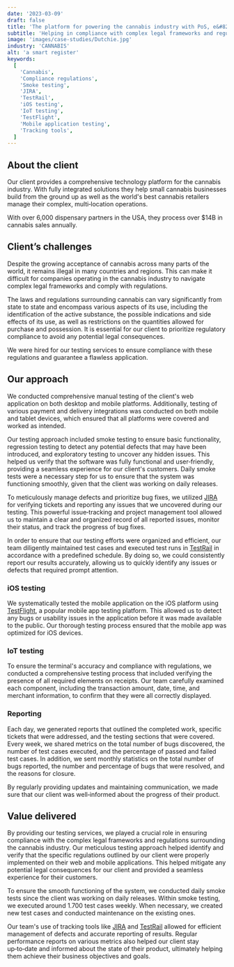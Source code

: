 ```yaml
---
date: '2023-03-09'
draft: false
title: 'The platform for powering the cannabis industry with PoS, e&#8209;commerce, and payments'
subtitle: 'Helping in compliance with complex legal frameworks and regulations, and providing a seamless experience for customers'
image: 'images/case-studies/Dutchie.jpg'
industry: 'CANNABIS'
alt: 'a smart register'
keywords:
  [
    'Cannabis',
    'Compliance regulations',
    'Smoke testing',
    'JIRA',
    'TestRail',
    'iOS testing',
    'IoT testing',
    'TestFlight',
    'Mobile application testing',
    'Tracking tools',
  ]
---
```


## About the client

Our client provides a comprehensive technology platform for the cannabis industry. With fully integrated solutions they help small cannabis businesses build from the ground up as well as the world's best cannabis retailers manage their complex, multi&#8209;location operations.

With over 6,000 dispensary partners in the USA, they process over $14B in cannabis sales annually.

## Client’s challenges

Despite the growing acceptance of cannabis across many parts of the world, it remains illegal in many countries and regions. This can make it difficult for companies operating in the cannabis industry to navigate complex legal frameworks and comply with regulations.

The laws and regulations surrounding cannabis can vary significantly from state to state and encompass various aspects of its use, including the identification of the active substance, the possible indications and side effects of its use, as well as restrictions on the quantities allowed for purchase and possession. It is essential for our client to prioritize regulatory compliance to avoid any potential legal consequences.

We were hired for our testing services to ensure compliance with these regulations and guarantee a flawless application.

## Our approach

We conducted comprehensive manual testing of the client's web application on both desktop and mobile platforms. Additionally, testing of various payment and delivery integrations was conducted on both mobile and tablet devices, which ensured that all platforms were covered and worked as intended.

Our testing approach included smoke testing to ensure basic functionality, regression testing to detect any potential defects that may have been introduced, and exploratory testing to uncover any hidden issues. This helped us verify that the software was fully functional and user&#8209;friendly, providing a seamless experience for our client's customers. Daily smoke tests were a necessary step for us to ensure that the system was functioning smoothly, given that the client was working on daily releases.

To meticulously manage defects and prioritize bug fixes, we utilized [JIRA](https://www.atlassian.com/software/jira) for verifying tickets and reporting any issues that we uncovered during our testing. This powerful issue&#8209;tracking and project management tool allowed us to maintain a clear and organized record of all reported issues, monitor their status, and track the progress of bug fixes.

In order to ensure that our testing efforts were organized and efficient, our team diligently maintained test cases and executed test runs in [TestRail](https://www.gurock.com/testrail) in accordance with a predefined schedule. By doing so, we could consistently report our results accurately, allowing us to quickly identify any issues or defects that required prompt attention.

### iOS testing

We systematically tested the mobile application on the iOS platform using [TestFlight](https://developer.apple.com/testflight/), a popular mobile app testing platform. This allowed us to detect any bugs or usability issues in the application before it was made available to the public. Our thorough testing process ensured that the mobile app was optimized for iOS devices.

### IoT testing

To ensure the terminal's accuracy and compliance with regulations, we conducted a comprehensive testing process that included verifying the presence of all required elements on receipts. Our team carefully examined each component, including the transaction amount, date, time, and merchant information, to confirm that they were all correctly displayed.

### Reporting

Each day, we generated reports that outlined the completed work, specific tickets that were addressed, and the testing sections that were covered. Every week, we shared metrics on the total number of bugs discovered, the number of test cases executed, and the percentage of passed and failed test cases. In addition, we sent monthly statistics on the total number of bugs reported, the number and percentage of bugs that were resolved, and the reasons for closure.

By regularly providing updates and maintaining communication, we made sure that our client was well&#8209;informed about the progress of their product.

## Value delivered

By providing our testing services, we played a crucial role in ensuring compliance with the complex legal frameworks and regulations surrounding the cannabis industry. Our meticulous testing approach helped identify and verify that the specific regulations outlined by our client were properly implemented on their web and mobile applications. This helped mitigate any potential legal consequences for our client and provided a seamless experience for their customers.

To ensure the smooth functioning of the system, we conducted daily smoke tests since the client was working on daily releases. Within smoke testing, we executed around 1.700 test cases weekly. When necessary, we created new test cases and conducted maintenance on the existing ones.

Our team's use of tracking tools like [JIRA](https://www.atlassian.com/software/jira) and [TestRail](https://www.gurock.com/testrail) allowed for efficient management of defects and accurate reporting of results. Regular performance reports on various metrics also helped our client stay up&#8209;to&#8209;date and informed about the state of their product, ultimately helping them achieve their business objectives and goals.
